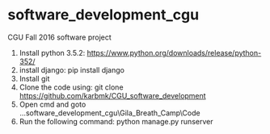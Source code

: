 # software_development_cgu
CGU Fall 2016 software project

1. Install python 3.5.2:
    https://www.python.org/downloads/release/python-352/
2. install django:
	pip install django
3. Install git
4. Clone the code using:
    git clone https://github.com/karbmk/CGU_software_development
5. Open cmd and goto ...software_development_cgu\Gila_Breath_Camp\Code
6. Run the following command:
    python manage.py runserver


